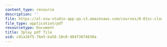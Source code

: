 ```yaml
---
content_type: resource
description: ''
file: https://ol-ocw-studio-app-qa.s3.amazonaws.com/courses/8-01sc-classical-mechanics-fall-2016/cd1a26f576e5ba5810c0484f3874630a_gWLC3r6EHl0.pdf
file_type: application/pdf
resourcetype: Document
title: 3play pdf file
uid: cd1a26f5-76e5-ba58-10c0-484f3874630a
---
```

